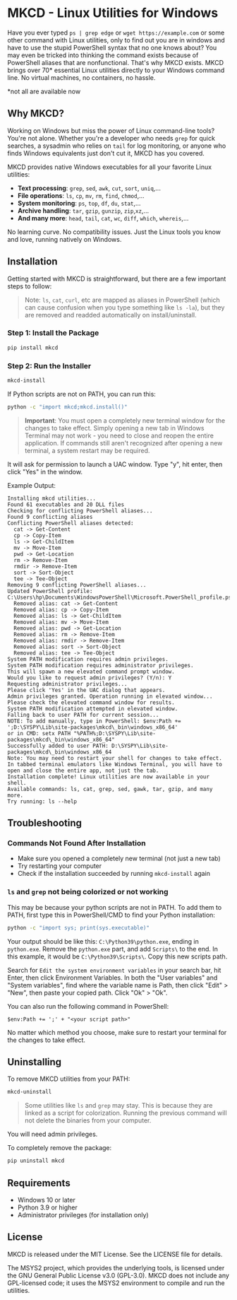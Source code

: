 # MKCD - Linux Utilities for Windows

Have you ever typed `ps | grep edge` or `wget https://example.com` or some other command with Linux utilities, only to find out you are in windows and have to use the stupid PowerShell syntax that no one knows about? You may even be tricked into thinking the command exists because of PowerShell aliases that are nonfunctional. That's why MKCD exists. MKCD brings over 70\* essential Linux utilities directly to your Windows command line. No virtual machines, no containers, no hassle.

\*not all are available now

## Why MKCD?

Working on Windows but miss the power of Linux command-line tools? You're not alone. Whether you're a developer who needs `grep` for quick searches, a sysadmin who relies on `tail` for log monitoring, or anyone who finds Windows equivalents just don't cut it, MKCD has you covered.

MKCD provides native Windows executables for all your favorite Linux utilities:

- **Text processing**: `grep`, `sed`, `awk`, `cut`, `sort`, `uniq`,...
- **File operations**: `ls`, `cp`, `mv`, `rm`, `find`, `chmod`,...
- **System monitoring**: `ps`, `top`, `df`, `du`, `stat`,...
- **Archive handling**: `tar`, `gzip`, `gunzip`, `zip`,`xz`,...
- **And many more**: `head`, `tail`, `cat`, `wc`, `diff`, `which`, `whereis`,...

No learning curve. No compatibility issues. Just the Linux tools you know and love, running natively on Windows.

## Installation

Getting started with MKCD is straightforward, but there are a few important steps to follow:
> Note: `ls`, `cat`, `curl`, etc are mapped as aliases in PowerShell (which can cause confusion when you type something like `ls -la`), but they are removed and readded automatically on install/uninstall.

### Step 1: Install the Package

```bash
pip install mkcd
```

### Step 2: Run the Installer

```bash
mkcd-install
```

If Python scripts are not on PATH, you can run this:

```bash
python -c "import mkcd;mkcd.install()"
```

> **Important**: You must open a completely new terminal window for the changes to take effect. Simply opening a new tab in Windows Terminal may not work - you need to close and reopen the entire application.
> If commands still aren't recognized after opening a new terminal, a system restart may be required.

It will ask for permission to launch a UAC window. Type "y", hit enter, then click "Yes" in the window.

Example Output:

```plaintext
Installing mkcd utilities...
Found 61 executables and 20 DLL files
Checking for conflicting PowerShell aliases...
Found 9 conflicting aliases
Conflicting PowerShell aliases detected:
  cat -> Get-Content
  cp -> Copy-Item
  ls -> Get-ChildItem
  mv -> Move-Item
  pwd -> Get-Location
  rm -> Remove-Item
  rmdir -> Remove-Item
  sort -> Sort-Object
  tee -> Tee-Object
Removing 9 conflicting PowerShell aliases...
Updated PowerShell profile: C:\Users\hp\Documents\WindowsPowerShell\Microsoft.PowerShell_profile.ps1
  Removed alias: cat -> Get-Content
  Removed alias: cp -> Copy-Item
  Removed alias: ls -> Get-ChildItem
  Removed alias: mv -> Move-Item
  Removed alias: pwd -> Get-Location
  Removed alias: rm -> Remove-Item
  Removed alias: rmdir -> Remove-Item
  Removed alias: sort -> Sort-Object
  Removed alias: tee -> Tee-Object
System PATH modification requires admin privileges.
System PATH modification requires administrator privileges.
This will spawn a new elevated command prompt window.
Would you like to request admin privileges? (Y/n): Y
Requesting administrator privileges...
Please click 'Yes' in the UAC dialog that appears.
Admin privileges granted. Operation running in elevated window...
Please check the elevated command window for results.
System PATH modification attempted in elevated window.
Falling back to user PATH for current session...
NOTE: To add manually, type in PowerShell: $env:Path += ';D:\SYSPY\Lib\site-packages\mkcd\_bin\windows_x86_64'
or in CMD: setx PATH "%PATH%;D:\SYSPY\Lib\site-packages\mkcd\_bin\windows_x86_64"
Successfully added to user PATH: D:\SYSPY\Lib\site-packages\mkcd\_bin\windows_x86_64
Note: You may need to restart your shell for changes to take effect. In tabbed terminal emulators like Windows Terminal, you will have to open and close the entire app, not just the tab.
Installation complete! Linux utilities are now available in your shell.
Available commands: ls, cat, grep, sed, gawk, tar, gzip, and many more.
Try running: ls --help
```

## Troubleshooting

### Commands Not Found After Installation

- Make sure you opened a completely new terminal (not just a new tab)
- Try restarting your computer
- Check if the installation succeeded by running `mkcd-install` again

### `ls` and `grep` not being colorized or not working

This may be because your python scripts are not in PATH. To add them to PATH, first type this in PowerShell/CMD to find your Python installation:

```bash
python -c "import sys; print(sys.executable)"
```

Your output should be like this: `C:\Python39\python.exe`, ending in `python.exe`. Remove the `python.exe` part, and add `Scripts\` to the end. In this example, it would be `C:\Python39\Scripts\`. Copy this new scripts path.

Search for `Edit the system environment variables` in your search bar, hit Enter, then click Environment Variables. In both the "User variables" and "System variables",  find where the variable name is Path, then click "Edit" > "New", then paste your copied path. Click "Ok" > "Ok".

You can also run the following command in PowerShell:

```pwsh
$env:Path += ';' + "<your script path>"
```

No matter which method you choose, make sure to restart your terminal for the changes to take effect.

## Uninstalling

To remove MKCD utilities from your PATH:

```bash
mkcd-uninstall
```

> Some utilities like `ls` and `grep` may stay. This is because they are linked as a script for colorization.
> Running the previous command will not delete the binaries from your computer.

You will need admin privileges.

To completely remove the package:

```bash
pip uninstall mkcd
```

## Requirements

- Windows 10 or later
- Python 3.9 or higher
- Administrator privileges (for installation only)

## License

MKCD is released under the MIT License. See the LICENSE file for details.

The MSYS2 project, which provides the underlying tools, is licensed under the GNU General Public License v3.0 (GPL-3.0). MKCD does not include any GPL-licensed code; it uses the MSYS2 environment to compile and run the utilities.

